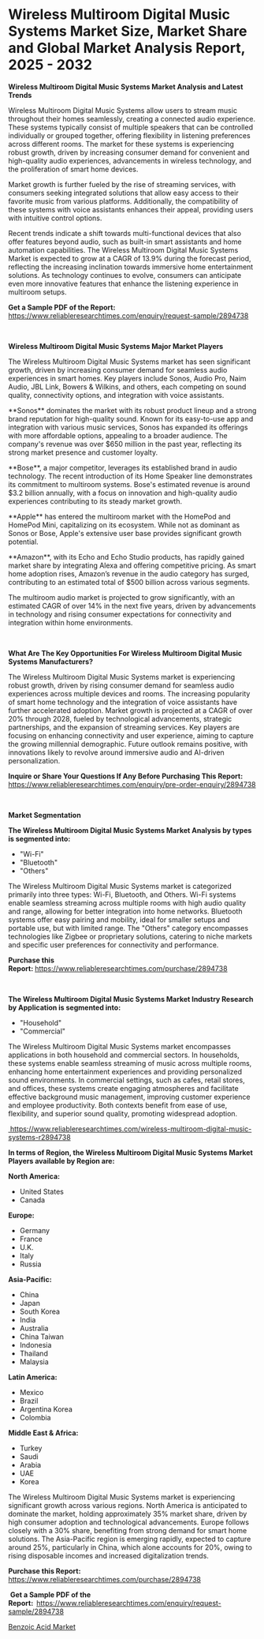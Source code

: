 <p><h1>Wireless Multiroom Digital Music Systems Market Size, Market Share and Global Market Analysis Report, 2025 - 2032</h1></p><p><strong>Wireless Multiroom Digital Music Systems Market Analysis and Latest Trends</strong></p>
<p><p>Wireless Multiroom Digital Music Systems allow users to stream music throughout their homes seamlessly, creating a connected audio experience. These systems typically consist of multiple speakers that can be controlled individually or grouped together, offering flexibility in listening preferences across different rooms. The market for these systems is experiencing robust growth, driven by increasing consumer demand for convenient and high-quality audio experiences, advancements in wireless technology, and the proliferation of smart home devices.</p><p>Market growth is further fueled by the rise of streaming services, with consumers seeking integrated solutions that allow easy access to their favorite music from various platforms. Additionally, the compatibility of these systems with voice assistants enhances their appeal, providing users with intuitive control options. </p><p>Recent trends indicate a shift towards multi-functional devices that also offer features beyond audio, such as built-in smart assistants and home automation capabilities. The Wireless Multiroom Digital Music Systems Market is expected to grow at a CAGR of 13.9% during the forecast period, reflecting the increasing inclination towards immersive home entertainment solutions. As technology continues to evolve, consumers can anticipate even more innovative features that enhance the listening experience in multiroom setups.</p></p>
<p><strong>Get a Sample PDF of the Report:&nbsp;</strong> <a href="https://www.reliableresearchtimes.com/enquiry/request-sample/2894738?utm_campaign=3493&utm_medium=2&utm_source=Github&utm_content=ia&utm_term=15032025&utm_id=wireless-multiroom-digital-music-systems">https://www.reliableresearchtimes.com/enquiry/request-sample/2894738</a></p>
<p>&nbsp;</p>
<p><strong>Wireless Multiroom Digital Music Systems Major Market Players</strong></p>
<p><p>The Wireless Multiroom Digital Music Systems market has seen significant growth, driven by increasing consumer demand for seamless audio experiences in smart homes. Key players include Sonos, Audio Pro, Naim Audio, JBL Link, Bowers & Wilkins, and others, each competing on sound quality, connectivity options, and integration with voice assistants.</p><p>**Sonos** dominates the market with its robust product lineup and a strong brand reputation for high-quality sound. Known for its easy-to-use app and integration with various music services, Sonos has expanded its offerings with more affordable options, appealing to a broader audience. The company's revenue was over $650 million in the past year, reflecting its strong market presence and customer loyalty.</p><p>**Bose**, a major competitor, leverages its established brand in audio technology. The recent introduction of its Home Speaker line demonstrates its commitment to multiroom systems. Bose's estimated revenue is around $3.2 billion annually, with a focus on innovation and high-quality audio experiences contributing to its steady market growth.</p><p>**Apple** has entered the multiroom market with the HomePod and HomePod Mini, capitalizing on its ecosystem. While not as dominant as Sonos or Bose, Apple's extensive user base provides significant growth potential. </p><p>**Amazon**, with its Echo and Echo Studio products, has rapidly gained market share by integrating Alexa and offering competitive pricing. As smart home adoption rises, Amazon’s revenue in the audio category has surged, contributing to an estimated total of $500 billion across various segments.</p><p>The multiroom audio market is projected to grow significantly, with an estimated CAGR of over 14% in the next five years, driven by advancements in technology and rising consumer expectations for connectivity and integration within home environments.</p></p>
<p>&nbsp;</p>
<p><strong>What Are The Key Opportunities For Wireless Multiroom Digital Music Systems Manufacturers?</strong></p>
<p><p>The Wireless Multiroom Digital Music Systems market is experiencing robust growth, driven by rising consumer demand for seamless audio experiences across multiple devices and rooms. The increasing popularity of smart home technology and the integration of voice assistants have further accelerated adoption. Market growth is projected at a CAGR of over 20% through 2028, fueled by technological advancements, strategic partnerships, and the expansion of streaming services. Key players are focusing on enhancing connectivity and user experience, aiming to capture the growing millennial demographic. Future outlook remains positive, with innovations likely to revolve around immersive audio and AI-driven personalization.</p></p>
<p><strong>Inquire or Share Your Questions If Any Before Purchasing This Report:</strong> <a href="https://www.reliableresearchtimes.com/enquiry/pre-order-enquiry/2894738?utm_campaign=3493&utm_medium=2&utm_source=Github&utm_content=ia&utm_term=15032025&utm_id=wireless-multiroom-digital-music-systems">https://www.reliableresearchtimes.com/enquiry/pre-order-enquiry/2894738</a></p>
<p>&nbsp;</p>
<p><strong>Market Segmentation</strong></p>
<p><strong>The Wireless Multiroom Digital Music Systems Market Analysis by types is segmented into:</strong></p>
<p><ul><li>"Wi-Fi"</li><li>"Bluetooth"</li><li>"Others"</li></ul></p>
<p><p>The Wireless Multiroom Digital Music Systems market is categorized primarily into three types: Wi-Fi, Bluetooth, and Others. Wi-Fi systems enable seamless streaming across multiple rooms with high audio quality and range, allowing for better integration into home networks. Bluetooth systems offer easy pairing and mobility, ideal for smaller setups and portable use, but with limited range. The "Others" category encompasses technologies like Zigbee or proprietary solutions, catering to niche markets and specific user preferences for connectivity and performance.</p></p>
<p><strong>Purchase this Report:&nbsp;</strong><a href="https://www.reliableresearchtimes.com/purchase/2894738?utm_campaign=3493&utm_medium=2&utm_source=Github&utm_content=ia&utm_term=15032025&utm_id=wireless-multiroom-digital-music-systems">https://www.reliableresearchtimes.com/purchase/2894738</a></p>
<p>&nbsp;</p>
<p><strong>The Wireless Multiroom Digital Music Systems Market Industry Research by Application is segmented into:</strong></p>
<p><ul><li>"Household"</li><li>"Commercial"</li></ul></p>
<p><p>The Wireless Multiroom Digital Music Systems market encompasses applications in both household and commercial sectors. In households, these systems enable seamless streaming of music across multiple rooms, enhancing home entertainment experiences and providing personalized sound environments. In commercial settings, such as cafes, retail stores, and offices, these systems create engaging atmospheres and facilitate effective background music management, improving customer experience and employee productivity. Both contexts benefit from ease of use, flexibility, and superior sound quality, promoting widespread adoption.</p></p>
<p><a href="https://www.reliableresearchtimes.com/wireless-multiroom-digital-music-systems-r2894738?utm_campaign=3493&utm_medium=2&utm_source=Github&utm_content=ia&utm_term=15032025&utm_id=wireless-multiroom-digital-music-systems">&nbsp;https://www.reliableresearchtimes.com/wireless-multiroom-digital-music-systems-r2894738</a></p>
<p><strong>In terms of Region, the Wireless Multiroom Digital Music Systems Market Players available by Region are:</strong></p>
<p>
    <p> <strong> North America: </strong>
        <ul>
            <li>United States</li>
            <li>Canada</li>
        </ul>
        </p> 
    <p> <strong> Europe: </strong>
        <ul>
            <li>Germany</li>
            <li>France</li>
            <li>U.K.</li>
            <li>Italy</li>
            <li>Russia</li>
        </ul>
        </p> 
    <p> <strong> Asia-Pacific: </strong>
        <ul>
            <li>China</li>
            <li>Japan</li>
            <li>South Korea</li>
            <li>India</li>
            <li>Australia</li>
            <li>China Taiwan</li>
            <li>Indonesia</li>
            <li>Thailand</li>
            <li>Malaysia</li>
        </ul>
        </p> 
    <p> <strong> Latin America: </strong>
        <ul>
            <li>Mexico</li>
            <li>Brazil</li>
            <li>Argentina Korea</li>
            <li>Colombia</li>
        </ul>
        </p> 
    <p> <strong> Middle East & Africa: </strong>
        <ul>
            <li>Turkey</li>
            <li>Saudi</li>
            <li>Arabia</li>
            <li>UAE</li>
            <li>Korea</li>
        </ul>
    </p>
    </p>
<p><p>The Wireless Multiroom Digital Music Systems market is experiencing significant growth across various regions. North America is anticipated to dominate the market, holding approximately 35% market share, driven by high consumer adoption and technological advancements. Europe follows closely with a 30% share, benefiting from strong demand for smart home solutions. The Asia-Pacific region is emerging rapidly, expected to capture around 25%, particularly in China, which alone accounts for 20%, owing to rising disposable incomes and increased digitalization trends.</p></p>
<p><strong>Purchase this Report: </strong><a href="https://www.reliableresearchtimes.com/purchase/2894738?utm_campaign=3493&utm_medium=2&utm_source=Github&utm_content=ia&utm_term=15032025&utm_id=wireless-multiroom-digital-music-systems">https://www.reliableresearchtimes.com/purchase/2894738</a></p>
<p>&nbsp;<strong>Get a Sample PDF of the Report:&nbsp;&nbsp;</strong><a href="https://www.reliableresearchtimes.com/enquiry/request-sample/2894738?utm_campaign=3493&utm_medium=2&utm_source=Github&utm_content=ia&utm_term=15032025&utm_id=wireless-multiroom-digital-music-systems">https://www.reliableresearchtimes.com/enquiry/request-sample/2894738</a></p>
<p><strong></strong></p>
<p><p><a href="https://github.com/barnickclara79/Market-Research-Report-List-1/blob/main/benzoic-acid-market.md?utm_campaign=3493&utm_medium=2&utm_source=Github&utm_content=ia&utm_term=15032025&utm_id=wireless-multiroom-digital-music-systems">Benzoic Acid Market</a></p></p>